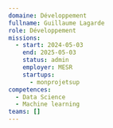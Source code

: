 ```yaml
---
domaine: Développement
fullname: Guillaume Lagarde
role: Développement
missions:
  - start: 2024-05-03
    end: 2025-05-03
    status: admin
    employer: MESR
    startups:
      - monprojetsup
competences:
  - Data Science
  - Machine learning
teams: []
---
```

